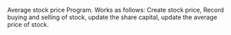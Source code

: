 Average stock price Program. Works as follows:
Create stock price, Record buying and selling of stock,
update the share capital, update the average price of
stock.
